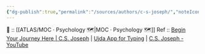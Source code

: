 ```yaml
---
{"dg-publish":true,"permalink":"/sources/authors/c-s-joseph/","noteIcon":"","created":"2023-01-29T18:56:34.797+01:00","updated":"2023-04-07T16:11:45.567+02:00"}
---
```


🔼 :: [[ATLAS/MOC · Psychology 🗺️\|MOC · Psychology 🗺️]]
Ref :: [Begin Your Journey Here | C.S. Joseph](https://csjoseph.life/) | [Ujda App for Typing](https://www.udja.app/#/) | [C.S. Joseph - YouTube](https://www.youtube.com/@CSJoseph)

